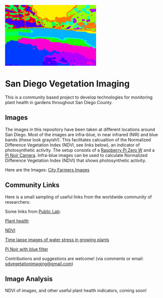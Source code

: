 
<img src="Misc_Pics/cover.png" alt="hi" class="inline" width="300" height="200"/>


# San Diego Vegetation Imaging
This is a community based project to develop technologies for monitoring plant health in gardens throughout San Diego County.


## Images 
The images in this repository have been taken at different locations around San Diego. Most of the images are infra-blue,  in near infrared (NIR) and blue bands (these look grayish!). This facilitates calcualtion of the Normalized Difference Vegetation Index (NDVI, see links below), an indicator of photosynthetic activity. The setup consists of a [Raspberry Pi Zero W](http://www.raspberrypi.org/products/raspberry-pi-zero-w/) and a [Pi Noir Camera](https://www.raspberrypi.org/products/pi-noir-camera-v2/). Infra-blue images can be used to calculate Normalized Difference Vegetation Index (NDVI) that shows photosynthetic activity. 

Here are the Images: [City Farmers Images](CityFarmers)



## Community Links

Here is a small sampling of  useful links from the worldwide community of researchers:

Some links from [Public Lab](https://publiclab.org/):

 [Plant health](http://publiclab.org/tag/plant-health)
 
 [NDVI](http://publiclab.org/wiki/ndvi)

[Time lapse images of water stress in growing plants](http://publiclab.org/notes/LaPa/03-31-2016/raspberry-noir-cam-sensors-to-detect-water-stress-of-the-plants-during-their-growing)

[Pi Noir with blue filter](http://publiclab.org/notes/carolccarvalho/07-15-2016/raspberry-noir-cam-blue-filter)

Contributions and suggestions are welcome! (via comments or email: sdvegetationimaging@gmail.com)

## Image Analysis

NDVI of images, and other useful plant health indicators, coming soon! 
